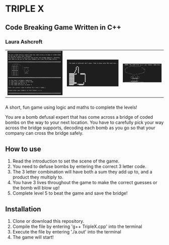 # TRIPLE X

## Code Breaking Game Written in C++

### Laura Ashcroft

<table>
<td><img src="./Images/game_intro.png" alt="game introduction"></td>
<td><img src="./Images/game_success.png" alt="level passed screenshot"></td>
<td><img src="./Images/game_failure.png" alt="level failed screenshot"></td>
</table>

###

A short, fun game using logic and maths to complete the levels!

You are a bomb defusal expert that has come across a bridge of coded bombs on the way to your next location.
You have to carefully pick your way across the bridge supports, decoding each bomb as you go so that your company can cross the bridge safely.

## How to use

1. Read the introduction to set the scene of the game.
2. You need to defuse bombs by entering the correct 3 letter code.
3. The 3 letter combination will have both a sum they add up to, and a product they multiply to.
4. You have 3 lives throughout the game to make the correct guesses or the bomb will blow up!
5. Complete level 5 to beat the game and save the bridge!

## Installation

1. Clone or download this repository.
2. Compile the file by entering 'g++ TripleX.cpp' into the terminal
3. Execute the file by entering './a.out' into the terminal
4. The game will start!
